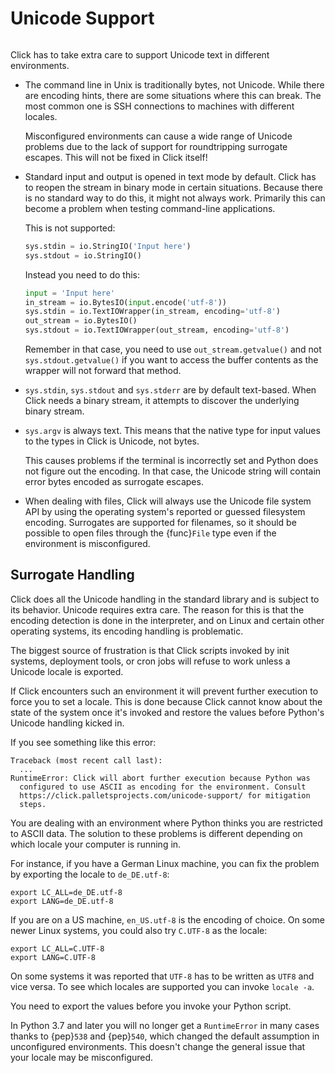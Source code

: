 # Unicode Support

```{currentmodule} asyncclick
```

Click has to take extra care to support Unicode text in different environments.

- The command line in Unix is traditionally bytes, not Unicode. While there are encoding hints, there are some
  situations where this can break. The most common one is SSH connections to machines with different locales.

  Misconfigured environments can cause a wide range of Unicode problems due to the lack of support for roundtripping
  surrogate escapes. This will not be fixed in Click itself!

- Standard input and output is opened in text mode by default. Click has to reopen the stream in binary mode in certain
  situations. Because there is no standard way to do this, it might not always work. Primarily this can become a problem
  when testing command-line applications.

  This is not supported:

  ```python
  sys.stdin = io.StringIO('Input here')
  sys.stdout = io.StringIO()
  ```

  Instead you need to do this:

  ```python
  input = 'Input here'
  in_stream = io.BytesIO(input.encode('utf-8'))
  sys.stdin = io.TextIOWrapper(in_stream, encoding='utf-8')
  out_stream = io.BytesIO()
  sys.stdout = io.TextIOWrapper(out_stream, encoding='utf-8')
  ```

  Remember in that case, you need to use `out_stream.getvalue()` and not `sys.stdout.getvalue()` if you want to access
  the buffer contents as the wrapper will not forward that method.

- `sys.stdin`, `sys.stdout` and `sys.stderr` are by default text-based. When Click needs a binary stream, it attempts to
  discover the underlying binary stream.

- `sys.argv` is always text. This means that the native type for input values to the types in Click is Unicode, not
  bytes.

  This causes problems if the terminal is incorrectly set and Python does not figure out the encoding. In that case, the
  Unicode string will contain error bytes encoded as surrogate escapes.

- When dealing with files, Click will always use the Unicode file system API by using the operating system's reported or
  guessed filesystem encoding. Surrogates are supported for filenames, so it should be possible to open files through
  the {func}`File` type even if the environment is misconfigured.

## Surrogate Handling

Click does all the Unicode handling in the standard library and is subject to its behavior. Unicode requires extra care.
The reason for this is that the encoding detection is done in the interpreter, and on Linux and certain other operating
systems, its encoding handling is problematic.

The biggest source of frustration is that Click scripts invoked by init systems, deployment tools, or cron jobs will
refuse to work unless a Unicode locale is exported.

If Click encounters such an environment it will prevent further execution to force you to set a locale. This is done
because Click cannot know about the state of the system once it's invoked and restore the values before Python's Unicode
handling kicked in.

If you see something like this error:

```console
Traceback (most recent call last):
  ...
RuntimeError: Click will abort further execution because Python was
  configured to use ASCII as encoding for the environment. Consult
  https://click.palletsprojects.com/unicode-support/ for mitigation
  steps.
```

You are dealing with an environment where Python thinks you are restricted to ASCII data. The solution to these problems
is different depending on which locale your computer is running in.

For instance, if you have a German Linux machine, you can fix the problem by exporting the locale to `de_DE.utf-8`:

```console
export LC_ALL=de_DE.utf-8
export LANG=de_DE.utf-8
```

If you are on a US machine, `en_US.utf-8` is the encoding of choice. On some newer Linux systems, you could also try
`C.UTF-8` as the locale:

```console
export LC_ALL=C.UTF-8
export LANG=C.UTF-8
```

On some systems it was reported that `UTF-8` has to be written as `UTF8` and vice versa. To see which locales are
supported you can invoke `locale -a`.

You need to export the values before you invoke your Python script.

In Python 3.7 and later you will no longer get a `RuntimeError` in many cases thanks to {pep}`538` and {pep}`540`, which
changed the default assumption in unconfigured environments. This doesn't change the general issue that your locale may
be misconfigured.
